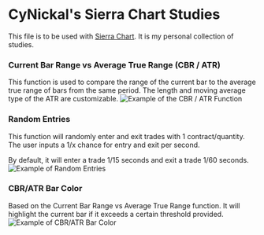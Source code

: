 # CyNickal's Sierra Chart Studies
This file is to be used with [Sierra Chart](https://sierrachart.com/). It is my personal collection of studies. 

### Current Bar Range vs Average True Range (CBR / ATR)
This function is used to compare the range of the current bar to the average true range of bars from the same period. The length and moving average type of the ATR are customizable. 
![Example of the CBR / ATR Function](https://cdn.discordapp.com/attachments/1123793132480372736/1192304466347704370/image.png?ex=65a89710&is=65962210&hm=a50e030002fbc28792487e93a58b93e228083f00d7359bebf79366346dd8d446&)

### Random Entries
This function will randomly enter and exit trades with 1 contract/quantity. 
The user inputs a 1/x chance for entry and exit per second.

By default, it will enter a trade 1/15 seconds and exit a trade 1/60 seconds. 
![Example of Random Entries](https://cdn.discordapp.com/attachments/1123793132480372736/1192305868570632232/image.png?ex=65a8985f&is=6596235f&hm=bebca135814b9bd62fb24fad5c745503c3e300e171fdaf2499673b669afccf61&)

### CBR/ATR Bar Color
Based on the Current Bar Range vs Average True Range function. It will highlight the current bar if it exceeds a certain threshold provided. 
![Example of CBR/ATR Bar Color](https://cdn.discordapp.com/attachments/1123793132480372736/1193232504639995924/NQH24_FUT_CMEM_1_Min_1_2024-01-06_08_39_37.176.png?ex=65abf75e&is=6599825e&hm=3e414453cc6a9c3f1187fda67bdcc0e10e327ac114cdbc44e4394b77164eb8f7&)
